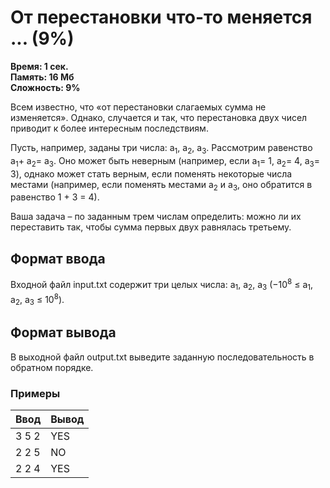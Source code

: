 <h1 class="title">От перестановки что-то меняется ... (9%)</h1>
<p><b>Время: 1 сек.<br>Память: 16 Мб<br>Сложность: 9%</b></p>
<p>Всем известно, что «от перестановки слагаемых сумма не изменяется». Однако, случается и так, что перестановка двух чисел приводит к более интересным последствиям.</p>
<p>Пусть, например, заданы три числа: a<sub>1</sub>, a<sub>2</sub>, a<sub>3</sub>. Рассмотрим равенство a<sub>1</sub>+ a<sub>2</sub>= a<sub>3</sub>. Оно может быть неверным (например, если a<sub>1</sub>= 1, a<sub>2</sub>= 4, a<sub>3</sub>= 3), однако может стать верным, если поменять некоторые числа местами (например, если поменять местами a<sub>2</sub> и a<sub>3</sub>, оно обратится в равенство 1 + 3 = 4).</p>
<p>Ваша задача – по заданным трем числам определить: можно ли их переставить так, чтобы сумма первых двух равнялась третьему.</p>
<h2>Формат ввода</h2>
   <p>Входной файл input.txt содержит три целых числа: a<sub>1</sub>, a<sub>2</sub>, a<sub>3</sub> (−10<sup>8</sup> ≤ a<sub>1</sub>, a<sub>2</sub>, a<sub>3</sub> ≤ 10<sup>8</sup>).</p>
   <h2>Формат вывода</h2>
   <p>В выходной файл output.txt выведите заданную последовательность в обратном порядке.</p>
   <h3>Примеры</h3>
   <table class="sample-tests">
      <thead>
         <tr>
            <th>Ввод</th>
            <th>Вывод</th>
         </tr>
      </thead>
      <tbody>
         <tr>
            <td>3 5 2</td>
            <td>YES</td>
         </tr>
         <tr>
             <td>2 2 5</td>
             <td>NO</td>
          </tr>
          <tr>
          <td>2 2 4</td>
          <td>YES</td>
       </tr>
      </tbody>
   </table>